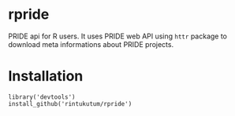 # rpride
PRIDE api for R users. It uses PRIDE web API using `httr` package to download meta informations about PRIDE projects.

# Installation
```{R}
library('devtools')
install_github('rintukutum/rpride')
```

